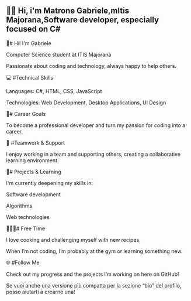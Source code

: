 ##  🙋‍♂️ Hi, i'm Matrone Gabriele,mItis Majorana,Software developer, especially focused on C#




👋# Hi! I'm Gabriele


Computer Science student at ITIS Majorana


Passionate about coding and technology, always happy to help others.


💻 #Technical Skills


Languages: C#, HTML, CSS, JavaScript


Technologies: Web Development, Desktop Applications, UI Design


🚀# Career Goals


To become a professional developer and turn my passion for coding into a career.


🤝 #Teamwork & Support


I enjoy working in a team and supporting others, creating a collaborative learning environment.


🎯# Projects & Learning


I'm currently deepening my skills in:


Software development


Algorithms


Web technologies



🍝🏋️‍♂️# Free Time


I love cooking and challenging myself with new recipes.


When I’m not coding, I’m probably at the gym or learning something new.


🌐 #Follow Me

Check out my progress and the projects I’m working on here on GitHub!

Se vuoi anche una versione più compatta per la sezione “bio” del profilo, posso aiutarti a crearne una!




